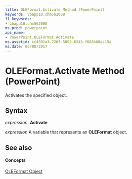 ```yaml
---
title: OLEFormat.Activate Method (PowerPoint)
keywords: vbapp10.chm562008
f1_keywords:
- vbapp10.chm562008
ms.prod: powerpoint
api_name:
- PowerPoint.OLEFormat.Activate
ms.assetid: cc4691a3-726f-5093-6345-f688b68ac15a
ms.date: 06/08/2017
---
```



# OLEFormat.Activate Method (PowerPoint)

Activates the specified object.


## Syntax

 _expression_. **Activate**

 _expression_ A variable that represents an **OLEFormat** object.


## See also


#### Concepts


[OLEFormat Object](PowerPoint.OLEFormat.md)

